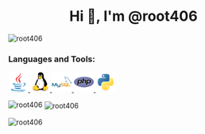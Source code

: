 <h1 align="center">Hi 👋, I'm @root406</h1>
<p align="left"> <img src="https://komarev.com/ghpvc/?username=root406&label=Profile%20views&color=0e75b6&style=flat" alt="root406" /> </p>

<p align="left">
</p>

<h3 align="left">Languages and Tools:</h3>
<p align="left"> <a href="https://www.java.com" target="_blank" rel="noreferrer"> <img src="https://raw.githubusercontent.com/devicons/devicon/master/icons/java/java-original.svg" alt="java" width="40" height="40"/> </a> <a href="https://www.linux.org/" target="_blank" rel="noreferrer"> <img src="https://raw.githubusercontent.com/devicons/devicon/master/icons/linux/linux-original.svg" alt="linux" width="40" height="40"/> </a> <a href="https://www.mysql.com/" target="_blank" rel="noreferrer"> <img src="https://raw.githubusercontent.com/devicons/devicon/master/icons/mysql/mysql-original-wordmark.svg" alt="mysql" width="40" height="40"/> </a> <a href="https://www.php.net" target="_blank" rel="noreferrer"> <img src="https://raw.githubusercontent.com/devicons/devicon/master/icons/php/php-original.svg" alt="php" width="40" height="40"/> </a> <a href="https://www.python.org" target="_blank" rel="noreferrer"> <img src="https://raw.githubusercontent.com/devicons/devicon/master/icons/python/python-original.svg" alt="python" width="40" height="40"/> </a> </p>

<p><img align="left" src="https://github-readme-stats.vercel.app/api/top-langs?username=root406&show_icons=true&locale=en&layout=compact&theme=dark" alt="root406" /></p>

<p>&nbsp;<img align="center" src="https://github-readme-stats.vercel.app/api?username=root406&show_icons=true&locale=en&theme=dark" alt="root406" /></p>

<p><img align="center" src="https://github-readme-streak-stats.herokuapp.com/?user=root406&theme=dark" alt="root406" /></p>
